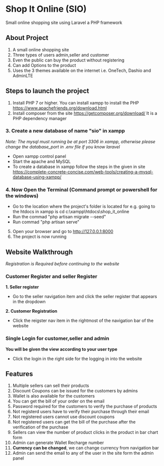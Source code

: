 # Shop It Online (SIO)
Small online shopping site using Laravel a PHP framework

## About Project
1. A small online shopping site
2. Three types of users admin,seller and customer
3. Even the public can buy the product without registering
4. Can add Options to the product
5. Uses the 3 themes available on the internet i.e. OneTech, Dashio and AdminLTE

## Steps to launch the project
1. Install PHP 7 or higher. You can install xampp to install the PHP https://www.apachefriends.org/download.html
2. Install composer from the site https://getcomposer.org/download/ It is a PHP dependency manager
### 3. Create a new database of name "sio" in xampp 
_Note: The mysql must running be at port 3306 in xampp, otherwise please change the database_port in .env file if you know laravel_

- Open xampp control panel
- Start the apache and MySQL
- To create a database in xampp follow the steps in the given in site https://complete-concrete-concise.com/web-tools/creating-a-mysql-database-using-xampp/

### 4. Now Open the Terminal (Command prompt or powershell for the windows)
- Go to the location where the project's folder is located for e.g. going to the htdocs in xampp is cd c:\xampp\htdocs\shop_it_online
- Run the commad "php artisan migrate --seed"
- Run commad "php artisan serve"
5. Open your browser and go to http://127.0.0.1:8000
6. The project is now running

## Website Walkthrough
_Registration is Required before continuing to the website_
### Customer Register and seller Register
**1. Seller register**
- Go to the seller navigation item and click the seller register that appears in the dropdown

**2. Customer Registration**
- Click the reigster nav item in the rightmost of the navigation bar of the website

### Single Login for customer,seller and admin
**You will be given the view according to your user type**
- Click the login in the right side for the logging in into the website

## Features
1. Multiple sellers can sell their products
2. Discount Coupons can be issued for the customers by admins
3. Wallet is also available for the customers
4. You can get the bill of your order on the email
5. Password required for the customers to verify the purchase of products
6. Not registerd users have to verify their purchase through their email
7. Not registered users cannot use discount coupons 
8. Not registered users can get the bill of the purchase after the verification of the purchase
9. Sellers can view the number of product clicks in the product in bar chart form
10. Admin can generate Wallet Recharge number
11. **Currency can be changed**, we can change currency from navigation bar
12. Admin can send the email to any of the user in the site form the admin panel




